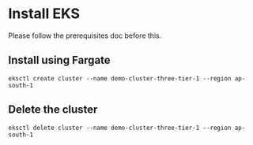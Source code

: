 # Install EKS

Please follow the prerequisites doc before this.

## Install using Fargate

```
eksctl create cluster --name demo-cluster-three-tier-1 --region ap-south-1
```

## Delete the cluster

```
eksctl delete cluster --name demo-cluster-three-tier-1 --region ap-south-1
```




